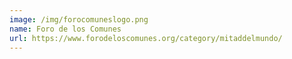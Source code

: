 ```yaml
---
image: /img/forocomuneslogo.png
name: Foro de los Comunes
url: https://www.forodeloscomunes.org/category/mitaddelmundo/
---
```

